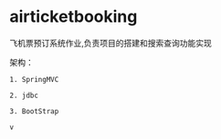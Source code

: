 # airticketbooking
飞机票预订系统作业,负责项目的搭建和搜索查询功能实现

 架构：
 
    1. SpringMVC
    
    2. jdbc
    
    3. BootStrap 
    
    v
